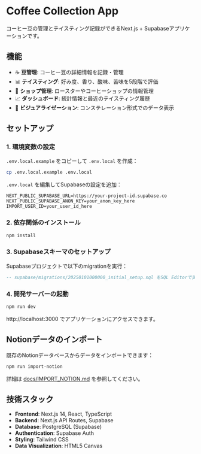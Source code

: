 # Coffee Collection App

コーヒー豆の管理とテイスティング記録ができるNext.js + Supabaseアプリケーションです。

## 機能

- ☕ **豆管理**: コーヒー豆の詳細情報を記録・管理
- 📊 **テイスティング**: 好み度、香り、酸味、苦味を5段階で評価
- 🏪 **ショップ管理**: ロースターやコーヒーショップの情報管理
- 📈 **ダッシュボード**: 統計情報と最近のテイスティング履歴
- 🌟 **ビジュアライゼーション**: コンステレーション形式でのデータ表示

## セットアップ

### 1. 環境変数の設定

`.env.local.example` をコピーして `.env.local` を作成：

```bash
cp .env.local.example .env.local
```

`.env.local` を編集してSupabaseの設定を追加：

```env
NEXT_PUBLIC_SUPABASE_URL=https://your-project-id.supabase.co
NEXT_PUBLIC_SUPABASE_ANON_KEY=your_anon_key_here
IMPORT_USER_ID=your_user_id_here
```

### 2. 依存関係のインストール

```bash
npm install
```

### 3. Supabaseスキーマのセットアップ

Supabaseプロジェクトで以下のmigrationを実行：

```sql
-- supabase/migrations/20250101000000_initial_setup.sql をSQL Editorで実行
```

### 4. 開発サーバーの起動

```bash
npm run dev
```

http://localhost:3000 でアプリケーションにアクセスできます。

## Notionデータのインポート

既存のNotionデータベースからデータをインポートできます：

```bash
npm run import-notion
```

詳細は [docs/IMPORT_NOTION.md](docs/IMPORT_NOTION.md) を参照してください。

## 技術スタック

- **Frontend**: Next.js 14, React, TypeScript
- **Backend**: Next.js API Routes, Supabase
- **Database**: PostgreSQL (Supabase)
- **Authentication**: Supabase Auth
- **Styling**: Tailwind CSS
- **Data Visualization**: HTML5 Canvas
